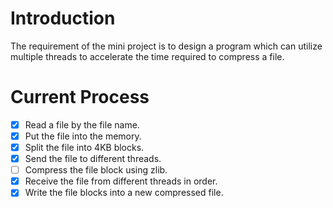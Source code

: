 # Introduction
The requirement of the mini project is to design a program which can utilize multiple threads to accelerate the time required to compress a file. 

# Current Process
- [x] Read a file by the file name.
- [x] Put the file into the memory.
- [x] Split the file into 4KB blocks.
- [x] Send the file to different threads.
- [ ] Compress the file block using zlib.
- [x] Receive the file from different threads in order.
- [x] Write the file blocks into a new compressed file. 